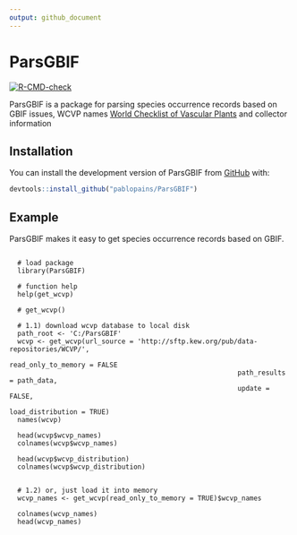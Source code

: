 ```yaml
---
output: github_document
---
```


<!-- README.md is generated from README.Rmd. Please edit that file -->

# ParsGBIF

<!-- badges: start -->
[![R-CMD-check](https://github.com/p/ParsGBIF/pablopains/R-CMD-check/badge.svg)](https://github.com/pablopains/ParsGBIF/actions)
<!-- badges: end -->

ParsGBIF is a package for parsing species occurrence records based on GBIF issues, WCVP names [World Checklist of Vascular Plants](https://powo.science.kew.org//) and collector information 

## Installation

You can install the development version of ParsGBIF from [GitHub](https://github.com/) with:

``` r
devtools::install_github("pablopains/ParsGBIF")
```

## Example

ParsGBIF makes it easy to get species occurrence records based on GBIF.

```{r example, eval=FALSE}

  # load package
  library(ParsGBIF)
  
  # function help
  help(get_wcvp)
  
  # get_wcvp()

  # 1.1) download wcvp database to local disk
  path_root <- 'C:/ParsGBIF'
  wcvp <- get_wcvp(url_source = 'http://sftp.kew.org/pub/data-repositories/WCVP/',
                                                         read_only_to_memory = FALSE
                                                         path_results = path_data,
                                                         update = FALSE,
                                                         load_distribution = TRUE)
  names(wcvp)    
  
  head(wcvp$wcvp_names)
  colnames(wcvp$wcvp_names)

  head(wcvp$wcvp_distribution)
  colnames(wcvp$wcvp_distribution)
  

  # 1.2) or, just load it into memory
  wcvp_names <- get_wcvp(read_only_to_memory = TRUE)$wcvp_names
  
  colnames(wcvp_names)
  head(wcvp_names)
  

```



